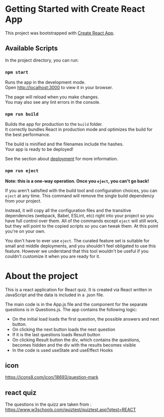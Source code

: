 # Getting Started with Create React App

This project was bootstrapped with [Create React App](https://github.com/facebook/create-react-app).

## Available Scripts

In the project directory, you can run:

### `npm start`

Runs the app in the development mode.\
Open [http://localhost:3000](http://localhost:3000) to view it in your browser.

The page will reload when you make changes.\
You may also see any lint errors in the console.


### `npm run build`

Builds the app for production to the `build` folder.\
It correctly bundles React in production mode and optimizes the build for the best performance.

The build is minified and the filenames include the hashes.\
Your app is ready to be deployed!

See the section about [deployment](https://facebook.github.io/create-react-app/docs/deployment) for more information.

### `npm run eject`

**Note: this is a one-way operation. Once you `eject`, you can't go back!**

If you aren't satisfied with the build tool and configuration choices, you can `eject` at any time. This command will remove the single build dependency from your project.

Instead, it will copy all the configuration files and the transitive dependencies (webpack, Babel, ESLint, etc) right into your project so you have full control over them. All of the commands except `eject` will still work, but they will point to the copied scripts so you can tweak them. At this point you're on your own.

You don't have to ever use `eject`. The curated feature set is suitable for small and middle deployments, and you shouldn't feel obligated to use this feature. However we understand that this tool wouldn't be useful if you couldn't customize it when you are ready for it.

# About the project
This is a react application for React quiz. It is created via React written in JavaScript and the data is included in a .json file.

The main code is in the App.js file and the component for the separate questions is in Questions.js.
The app contains the following logic:
- On the initial load loads the first question, the possible answers and next button.
- On clicking the next button loads the next question
- If it is the last questions loads Result button
- On clicking Result button the div, which contains the questions, becomes hidden and the div with the results becomes visible
- In the code is used useState and useEffect Hooks

## icon
https://icons8.com/icon/18693/question-mark

## react quiz
The questions in the quizz are taken from :
https://www.w3schools.com/quiztest/quiztest.asp?qtest=REACT